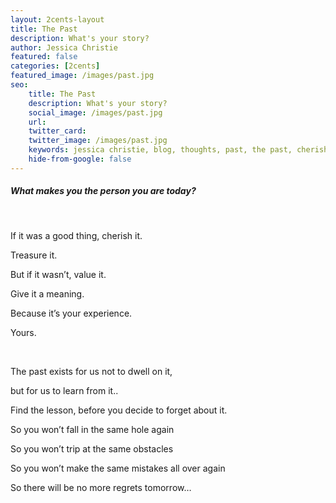 ```yaml
---
layout: 2cents-layout
title: The Past
description: What's your story?
author: Jessica Christie
featured: false
categories: [2cents]
featured_image: /images/past.jpg
seo:
    title: The Past
    description: What's your story?
    social_image: /images/past.jpg
    url:
    twitter_card: 
    twitter_image: /images/past.jpg
    keywords: jessica christie, blog, thoughts, past, the past, cherish, treasure, value, experience, learn, lesson, mistake, no regret
    hide-from-google: false
---
```

##### What makes you the person you are today?

&nbsp;

If it was a good thing, cherish it.

Treasure it.

But if it wasn’t, value it.

Give it a meaning.

Because it’s your experience.

Yours.

&nbsp;

The past exists for us not to dwell on it,

but for us to learn from it..

Find the lesson, before you decide to forget about it.

So you won’t fall in the same hole again

So you won’t trip at the same obstacles

So you won’t make the same mistakes all over again

So there will be no more regrets tomorrow…

&nbsp;

&nbsp;

&nbsp;
